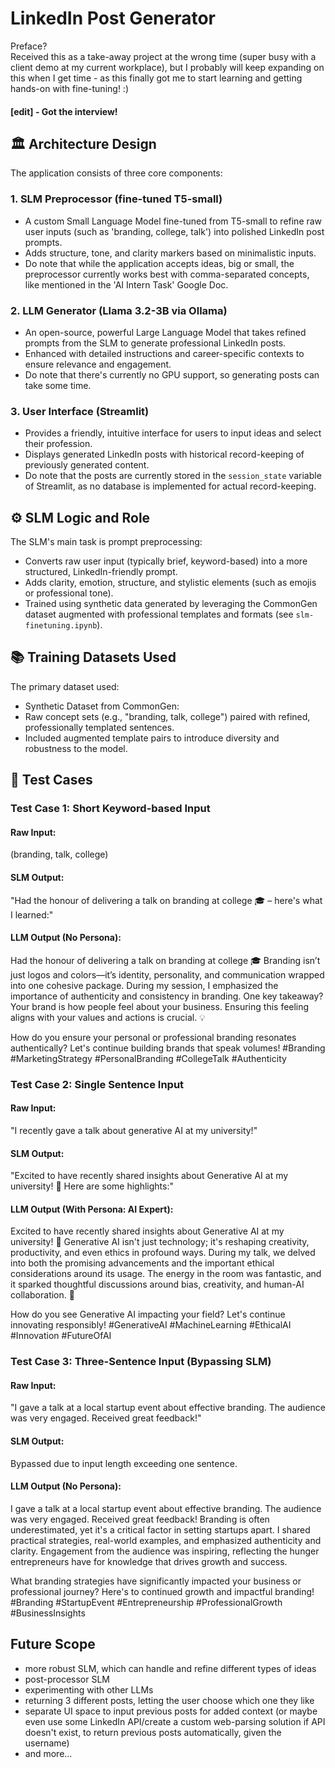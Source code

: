 # LinkedIn Post Generator
Preface?<br>
Received this as a take-away project at the wrong time (super busy with a client demo at my current workplace), but I probably will keep expanding on this when I get time - as this finally got me to start learning and getting hands-on with fine-tuning! :)<br>
#### [edit] - Got the interview!

## 🏛️ Architecture Design

The application consists of three core components:

### 1. SLM Preprocessor (fine-tuned T5-small)

- A custom Small Language Model fine-tuned from T5-small to refine raw user inputs (such as 'branding, college, talk') into polished LinkedIn post prompts.
- Adds structure, tone, and clarity markers based on minimalistic inputs.
- Do note that while the application accepts ideas, big or small, the preprocessor currently works best with comma-separated concepts, like mentioned in the 'AI Intern Task' Google Doc. 

### 2. LLM Generator (Llama 3.2-3B via Ollama)

- An open-source, powerful Large Language Model that takes refined prompts from the SLM to generate professional LinkedIn posts.
- Enhanced with detailed instructions and career-specific contexts to ensure relevance and engagement.
- Do note that there's currently no GPU support, so generating posts can take some time. 

### 3. User Interface (Streamlit)

- Provides a friendly, intuitive interface for users to input ideas and select their profession.
- Displays generated LinkedIn posts with historical record-keeping of previously generated content.
- Do note that the posts are currently stored in the `session_state` variable of Streamlit, as no database is implemented for actual record-keeping.

## ⚙️ SLM Logic and Role

The SLM's main task is prompt preprocessing:

- Converts raw user input (typically brief, keyword-based) into a more structured, LinkedIn-friendly prompt.
- Adds clarity, emotion, structure, and stylistic elements (such as emojis or professional tone).
- Trained using synthetic data generated by leveraging the CommonGen dataset augmented with professional templates and formats (see `slm-finetuning.ipynb`).

## 📚 Training Datasets Used

The primary dataset used:

- Synthetic Dataset from CommonGen:
-   Raw concept sets (e.g., "branding, talk, college") paired with refined, professionally templated sentences.
-   Included augmented template pairs to introduce diversity and robustness to the model.

## 🧪 Test Cases

### Test Case 1: Short Keyword-based Input

#### Raw Input:
(branding, talk, college)

#### SLM Output:
"Had the honour of delivering a talk on branding at college 🎓 – here's what I learned:"

#### LLM Output (No Persona):

Had the honour of delivering a talk on branding at college 🎓
Branding isn’t just logos and colors—it’s identity, personality, and communication wrapped into one cohesive package. During my session, I emphasized the importance of authenticity and consistency in branding.
One key takeaway? Your brand is how people feel about your business. Ensuring this feeling aligns with your values and actions is crucial. 💡

How do you ensure your personal or professional branding resonates authentically?
Let's continue building brands that speak volumes!
#Branding #MarketingStrategy #PersonalBranding #CollegeTalk #Authenticity

### Test Case 2: Single Sentence Input

#### Raw Input:
"I recently gave a talk about generative AI at my university!"

#### SLM Output:
"Excited to have recently shared insights about Generative AI at my university! 🚀 Here are some highlights:"

#### LLM Output (With Persona: AI Expert):

Excited to have recently shared insights about Generative AI at my university! 🚀
Generative AI isn't just technology; it's reshaping creativity, productivity, and even ethics in profound ways. During my talk, we delved into both the promising advancements and the important ethical considerations around its usage.
The energy in the room was fantastic, and it sparked thoughtful discussions around bias, creativity, and human-AI collaboration. 🤖

How do you see Generative AI impacting your field?
Let's continue innovating responsibly!
#GenerativeAI #MachineLearning #EthicalAI #Innovation #FutureOfAI

### Test Case 3: Three-Sentence Input (Bypassing SLM)

#### Raw Input:
"I gave a talk at a local startup event about effective branding. The audience was very engaged. Received great feedback!"

#### SLM Output:
Bypassed due to input length exceeding one sentence.

#### LLM Output (No Persona):
I gave a talk at a local startup event about effective branding. The audience was very engaged. Received great feedback!
Branding is often underestimated, yet it's a critical factor in setting startups apart. I shared practical strategies, real-world examples, and emphasized authenticity and clarity.
Engagement from the audience was inspiring, reflecting the hunger entrepreneurs have for knowledge that drives growth and success.

What branding strategies have significantly impacted your business or professional journey?
Here's to continued growth and impactful branding!
#Branding #StartupEvent #Entrepreneurship #ProfessionalGrowth #BusinessInsights

## Future Scope

- more robust SLM, which can handle and refine different types of ideas
- post-processor SLM
- experimenting with other LLMs
- returning 3 different posts, letting the user choose which one they like
- separate UI space to input previous posts for added context (or maybe even use some LinkedIn API/create a custom web-parsing solution if API doesn't exist, to return previous posts automatically, given the username)
- and more...
